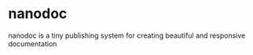 nanodoc
=======

nanodoc is a tiny publishing system for creating beautiful and responsive documentation
